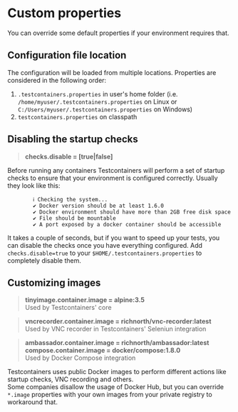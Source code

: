 # Custom properties

You can override some default properties if your environment requires that.

## Configuration file location
The configuration will be loaded from multiple locations. Properties are considered in the following order:
1. `.testcontainers.properties` in user's home folder (i.e. `/home/myuser/.testcontainers.properties` on Linux or `C:/Users/myuser/.testcontainers.properties` on Windows)
2. `testcontainers.properties` on classpath

## Disabling the startup checks
> **checks.disable = [true|false]**

Before running any containers Testcontainers will perform a set of startup checks to ensure that your environment is configured correctly. Usually they look like this:
```
        ℹ︎ Checking the system...
        ✔ Docker version should be at least 1.6.0
        ✔ Docker environment should have more than 2GB free disk space
        ✔ File should be mountable
        ✔ A port exposed by a docker container should be accessible
```
It takes a couple of seconds, but if you want to speed up your tests, you can disable the checks once you have everything configured. Add `checks.disable=true` to your `$HOME/.testcontainers.properties` to completely disable them.

## Customizing images
> **tinyimage.container.image = alpine:3.5**  
> Used by Testcontainers' core

> **vncrecorder.container.image = richnorth/vnc-recorder:latest**  
> Used by VNC recorder in Testcontainers' Seleniun integration

> **ambassador.container.image = richnorth/ambassador:latest**  
> **compose.container.image = docker/compose:1.8.0**  
> Used by Docker Compose integration

Testcontainers uses public Docker images to perform different actions like startup checks, VNC recording and others.  
Some companies disallow the usage of Docker Hub, but you can override `*.image` properties with your own images from your private registry to workaround that.
